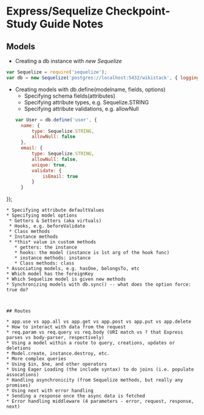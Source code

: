 # Express/Sequelize Checkpoint-Study Guide Notes

## Models

* Creating a db instance with *new Sequelize*
```javascript
var Sequelize = require('sequelize');
var db = new Sequelize('postgres://localhost:5432/wikistack', { logging: false });
```

* Creating models with db.define(modelname, fields, options)
  * Specifying schema fields(attributes)
  * Specifying attribute types, e.g. Sequelize.STRING
  * Specifying attribute validations, e.g. allowNull
  ```javascript
  var User = db.define('user', {
    name: {
        type: Sequelize.STRING,
        allowNull: false
    },
    email: {
        type: Sequelize.STRING,
        allowNull: false,
        unique: true,
        validate: {
            isEmail: true
        }
    }
});
  ```
  * Specifying attribute defaultValues
  * Specifying model options
   * Getters & Setters (aka virtuals)
   * Hooks, e.g. beforeValidate
   * Class methods
   * Instance methods
   * *this* value in custom methods
     * getters: the instance
     * hooks: the model (instance is 1st arg of the hook func)
     * instance methods: instance
     * Class methods: class
 * Associating models, e.g. hasOne, belongsTo, etc
  * Which model has the foreignKey
  * Which Sequelize model is given new methods
 * Synchronizing models with db.sync() -- what does the option force: true do?



## Routes

* app.use vs app.all vs app.get vs app.post vs app.put vs app.delete
* How to interact with data from the request
 * req.param vs req.query vs req.body (URI match vs ? that Express parses vs body-parser, respectively)
 * Using a model within a route to query, creations, updates or deletions
* Model.create, instance.destroy, etc.
* More complex queries
 * Using $in, $ne, and other operators
 * Using Eager Loading (the include syntax) to do joins (i.e. populate assocations)
* Handling asynchronicity (from Sequelize methods, but really any promises)
 * Using next with error handling
 * Sending a response once the async data is fetched
 * Error handling middleware (4 parameters - error, request, response, next)
